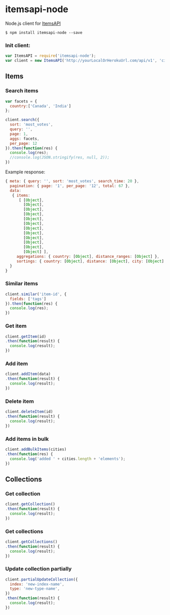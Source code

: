 # itemsapi-node
Node.js client for <a href="https://www.itemsapi.com" target="_blank">ItemsAPI</a>

```
$ npm install itemsapi-node --save
``` 

### Init client:

```js
var ItemsAPI = require('itemsapi-node');
var client = new ItemsAPI('http://yourLocalOrHerokuUrl.com/api/v1', 'cities');
``` 

## Items

### Search items

```js
var facets = {
  country:['Canada', 'India']
};

client.search({
  sort: 'most_votes',
  query: '',
  page: 1,
  aggs: facets,
  per_page: 12
}).then(function(res) {
  console.log(res);
  //console.log(JSON.stringify(res, null, 2));
})
```

Example response:

```js
{ meta: { query: '', sort: 'most_votes', search_time: 20 },
  pagination: { page: '1', per_page: '12', total: 67 },
  data: 
   { items: 
      [ [Object],
        [Object],
        [Object],
        [Object],
        [Object],
        [Object],
        [Object],
        [Object],
        [Object],
        [Object],
        [Object],
        [Object] ],
     aggregations: { country: [Object], distance_ranges: [Object] },
     sortings: { country: [Object], distance: [Object], city: [Object] } 
  } 
}
```

### Similar items 

```js
client.similar('item-id', {
  fields: ['tags']
}).then(function(res) {
  console.log(res);
})
```

### Get item
```js
client.getItem(id)
.then(function(result) {
  console.log(result);
})
```

### Add item

```js
client.addItem(data)
.then(function(result) {
  console.log(result);
})
```

### Delete item
```js
client.deleteItem(id)
.then(function(result) {
  console.log(result);
})
```

### Add items in bulk

```js
client.addBulkItems(cities)
.then(function(res) {
  console.log('added ' + cities.length + 'elements');
})
```

## Collections

### Get collection

```js
client.getCollection()
.then(function(result) {
  console.log(result);
})
```

### Get collections 

```js
client.getCollections()
.then(function(result) {
  console.log(result);
})
```

### Update collection partially

```js
client.partialUpdateCollection({
  index: 'new-index-name',
  type: 'new-type-name',
})
.then(function(result) {
  console.log(result);
})
```
